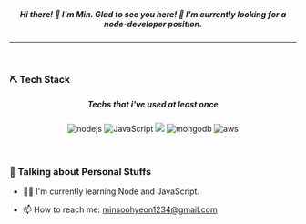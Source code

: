 

<br/>
<img src=""  alt=""/>
<br/>
<div align="center">

</div>


<h5 align="center">
Hi there! 👋 I'm Min. Glad to see you here! 🌱 I’m currently looking for a node-developer position.
</h5>
<hr/>
<br/>

### ⛏ Tech Stack 
<h5 align="center">Techs that i've used at least once</h5>
<div align="center">
<img alt="nodejs" src ="https://img.shields.io/badge/-Node.js-339933?logo=node.js&logoColor=white&style=for-the-badge"/>
<img alt="JavaScript" src ="https://img.shields.io/badge/-JavaScript-f7df1e.svg?&style=for-the-badge&logo=Javascript&logoColor=white"/>
<img src="https://img.shields.io/badge/mysql-4479A1?style=for-the-badge&logo=mysql&logoColor=white">
<img alt="mongodb" src ="https://img.shields.io/badge/-MongoDB-47A248?logo=mongoDB&logoColor=white&style=for-the-badge"/>
<img alt="aws" src="https://img.shields.io/badge/-Amazon-232F3E?logo=Amazon&logoColor=white&style=for-the-badge"/>


</div>
<br/>
<br/>

### 👄 Talking about Personal Stuffs
- 👩🏻 I'm currently learning Node and JavaScript.

- 📫 How to reach me: minsoohyeon1234@gmail.com

<br/>
<br/>
